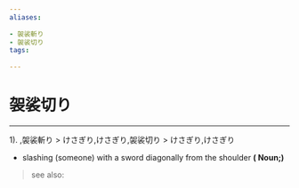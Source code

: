 ```yaml
---
aliases:
    
- 袈裟斬り
- 袈裟切り
tags:
    
---
```


# 袈裟切り
---
1).
,袈裟斬り > けさぎり,けさぎり,袈裟切り > けさぎり,けさぎり

- slashing (someone) with a sword diagonally from the shoulder
**( Noun;)**
> see also: 
            